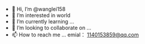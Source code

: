 - 👋 Hi, I’m @wanglei158
- 👀 I’m interested in world
- 🌱 I’m currently learning ...
- 💞️ I’m looking to collaborate on ...
- 📫 How to reach me ... emial： 1140153859@qq.com


<!---
wanglei158/wanglei158 is a ✨ special ✨ repository because its `README.md` (this file) appears on your GitHub profile.
You can click the Preview link to take a look at your changes.
--->
